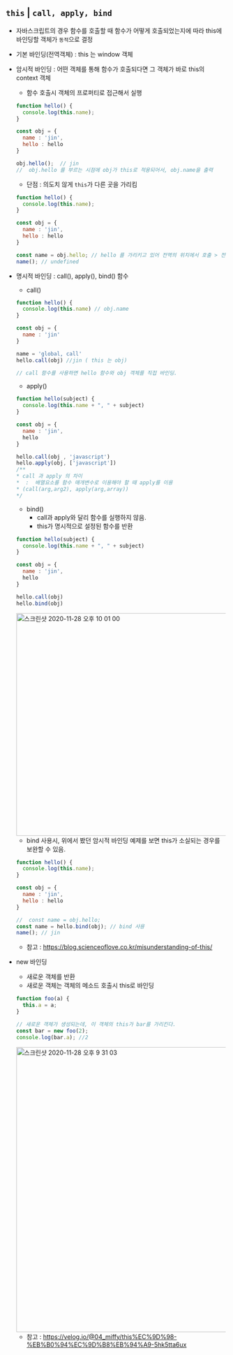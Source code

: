## `this` | `call, apply, bind`

* 자바스크립트의 경우 함수를 호출할 때 함수가 어떻게 호출되었는지에 따라 this에 바인딩할 객체가 `동적`으로 결정
  
* 기본 바인딩(전역객체) : this 는 window 객체
* 암시적 바인딩 : 어떤 객체를 통해 함수가 호출되다면 그 객체가 바로 this의 context 객체
  * 함수 호출시 객체의 프로퍼티로 접근해서 실행
  ```js
  function hello() {
    console.log(this.name);
  }

  const obj = {
    name : 'jin',
    hello : hello
  }

  obj.hello();  // jin
  //  obj.hello 를 부르는 시점에 obj가 this로 적용되어서, obj.name을 출력
  ```
  * 단점 : 의도치 않게 `this`가 다른 곳을 가리킴
  ```js
  function hello() {
    console.log(this.name);
  }

  const obj = {
    name : 'jin',
    hello : hello
  }

  const name = obj.hello; // hello 를 가리키고 있어 전역의 위치에서 호출 > 전역 객체를 바라봄 
  name(); // undefined
  ```
* 명시적 바인딩 : call(), apply(), bind() 함수
  * call()
  ```js
  function hello() {
    console.log(this.name) // obj.name
  }

  const obj = {
    name : 'jin'
  }

  name = 'global, call'
  hello.call(obj) //jin ( this 는 obj)

  // call 함수를 사용하면 hello 함수와 obj 객체를 직접 바인딩.
  ```
  * apply()
  ```js
  function hello(subject) {
    console.log(this.name + ", " + subject)
  }

  const obj = {
    name : 'jin',
    hello
  }

  hello.call(obj , 'javascript')
  hello.apply(obj, ['javascript'])
  /**
  * call 과 apply 의 차이
  *  :  배열요소를 함수 매개변수로 이용해야 할 때 apply를 이용 
  * (call(arg,arg2), apply(arg,array))
  */
    ```
    
  * bind()
    * call과 apply와 달리 함수를 실행하지 않음.
    * this가 명시적으로 설정된 함수를 반환
  ```js
  function hello(subject) {
    console.log(this.name + ", " + subject)
  }

  const obj = {
    name : 'jin',
    hello
  }

  hello.call(obj)
  hello.bind(obj)
  ```
  <img width="510" alt="스크린샷 2020-11-28 오후 10 01 00" src="https://user-images.githubusercontent.com/53853730/100516160-43c16c00-31c5-11eb-99d9-948b46e914ef.png">

  * bind 사용시, 위에서 봤던 암시적 바인딩 예제를 보면 this가 소실되는 경우를 보완할 수 있음.
  ```js
  function hello() {
    console.log(this.name);
  }

  const obj = {
    name : 'jin',
    hello : hello
  }

  //  const name = obj.hello;
  const name = hello.bind(obj); // bind 사용
  name(); // jin
  ```
  * 참고 : https://blog.scienceoflove.co.kr/misunderstanding-of-this/

* new 바인딩
  * 새로운 객체를 반환
  * 새로운 객체는 객체의 메소드 호출시 this로 바인딩
  ```js
  function foo(a) {
    this.a = a;
  }

  // 새로운 객체가 생성되는데, 이 객체의 this가 bar를 가리킨다.
  const bar = new foo(2);
  console.log(bar.a); //2  
  ```
  <img width="653" alt="스크린샷 2020-11-28 오후 9 31 03" src="https://user-images.githubusercontent.com/53853730/100515666-1a064600-31c1-11eb-9bfa-b35c0de93de5.png">

  * 참고 : https://velog.io/@04_miffy/this%EC%9D%98-%EB%B0%94%EC%9D%B8%EB%94%A9-5hk5tta6ux
